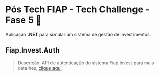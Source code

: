 # Pós Tech FIAP - Tech Challenge - Fase 5 📜

Aplicação **.NET** para simular um sistema de gestão de investimentos.

## Fiap.Invest.Auth

> Descrição: API de autenticação do sistema Fiap.Invest para mais detalhes, [clique aqui](https://github.com/JulioSCr/Fiap.Invest/blob/develop/src/services/Auth/README.md).
